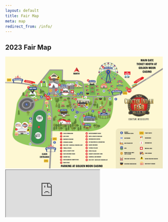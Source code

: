 ```yaml
---
layout: default
title: Fair Map
meta: map
redirect_from: /info/
---
```

<section class="diamond-bg7">
    <div class="container">
      <h1 class="display-1 shadow-text lh-1">2023 Fair Map</h1>
      <a href="../assets/pdf/2022 Fairgrounds Map.pdf" target="_blank">
          <img src="../assets/img/fairgrounds-map.webp" class="img-fluid pt-5" alt="Events">
      </a>
      <div class="ratio ratio-16x9 mt-5">
          <iframe src="https://www.google.com/maps/d/embed?mid=1e6Nvl9pSDrBdsh-9WWbGf3-QLdrcyGsm&ehbc=2E312F"></iframe>
      </div>
    </div>
</section>
